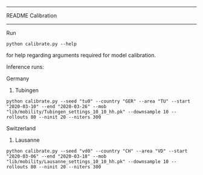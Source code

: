 ***************************
README Calibration
***************************

Run

```python calibrate.py --help```

for help regarding arguments required for model calibration.

Inference runs:

Germany
1) Tubingen
```
python calibrate.py --seed "tu0" --country "GER" --area "TU" --start "2020-03-10" --end "2020-03-26" --mob "lib/mobility/Tubingen_settings_10_10_hh.pk" --downsample 10 --rollouts 80 --ninit 20 --niters 300
```

Switzerland
1) Lausanne
```
python calibrate.py --seed "vd0" --country "CH" --area "VD" --start "2020-03-06" --end "2020-03-18" --mob "lib/mobility/Lausanne_settings_10_10_hh.pk" --downsample 10 --rollouts 80 --ninit 20 --niters 300
```

